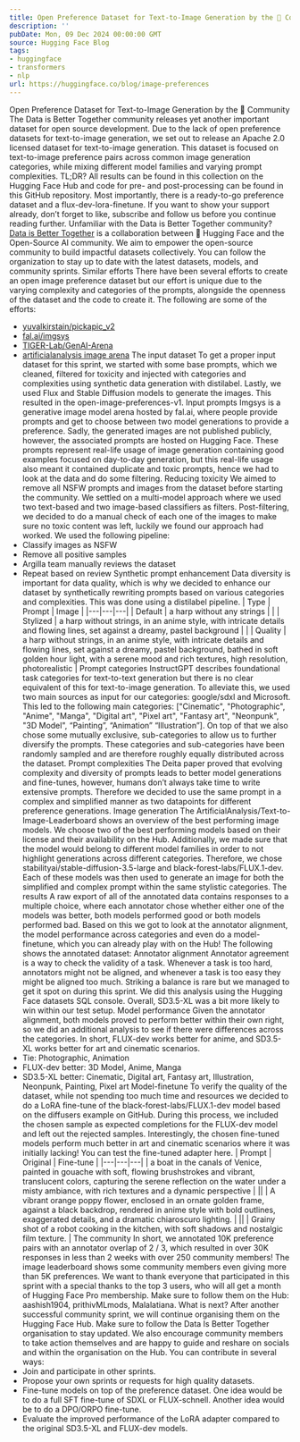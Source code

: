```yaml
---
title: Open Preference Dataset for Text-to-Image Generation by the 🤗 Community
description: ''
pubDate: Mon, 09 Dec 2024 00:00:00 GMT
source: Hugging Face Blog
tags:
- huggingface
- transformers
- nlp
url: https://huggingface.co/blog/image-preferences
---
```


Open Preference Dataset for Text-to-Image Generation by the 🤗 Community
The Data is Better Together community releases yet another important dataset for open source development. Due to the lack of open preference datasets for text-to-image generation, we set out to release an Apache 2.0 licensed dataset for text-to-image generation. This dataset is focused on text-to-image preference pairs across common image generation categories, while mixing different model families and varying prompt complexities.
TL;DR? All results can be found in this collection on the Hugging Face Hub and code for pre- and post-processing can be found in this GitHub repository. Most importantly, there is a ready-to-go preference dataset and a flux-dev-lora-finetune. If you want to show your support already, don’t forget to like, subscribe and follow us before you continue reading further.
Unfamiliar with the Data is Better Together community?
[Data is Better Together](https://huggingface.co/data-is-better-together) is a collaboration between 🤗 Hugging Face and the Open-Source AI community. We aim to empower the open-source community to build impactful datasets collectively. You can follow the organization to stay up to date with the latest datasets, models, and community sprints.
Similar efforts
There have been several efforts to create an open image preference dataset but our effort is unique due to the varying complexity and categories of the prompts, alongside the openness of the dataset and the code to create it. The following are some of the efforts:
- [yuvalkirstain/pickapic_v2](https://huggingface.co/datasets/yuvalkirstain/pickapic_v2)
- [fal.ai/imgsys](https://imgsys.org/)
- [TIGER-Lab/GenAI-Arena](https://huggingface.co/spaces/TIGER-Lab/GenAI-Arena)
- [artificialanalysis image arena](https://artificialanalysis.ai/text-to-image/arena)
The input dataset
To get a proper input dataset for this sprint, we started with some base prompts, which we cleaned, filtered for toxicity and injected with categories and complexities using synthetic data generation with distilabel. Lastly, we used Flux and Stable Diffusion models to generate the images. This resulted in the open-image-preferences-v1.
Input prompts
Imgsys is a generative image model arena hosted by fal.ai, where people provide prompts and get to choose between two model generations to provide a preference. Sadly, the generated images are not published publicly, however, the associated prompts are hosted on Hugging Face. These prompts represent real-life usage of image generation containing good examples focused on day-to-day generation, but this real-life usage also meant it contained duplicate and toxic prompts, hence we had to look at the data and do some filtering.
Reducing toxicity
We aimed to remove all NSFW prompts and images from the dataset before starting the community. We settled on a multi-model approach where we used two text-based and two image-based classifiers as filters. Post-filtering, we decided to do a manual check of each one of the images to make sure no toxic content was left, luckily we found our approach had worked.
We used the following pipeline:
- Classify images as NSFW
- Remove all positive samples
- Argilla team manually reviews the dataset
- Repeat based on review
Synthetic prompt enhancement
Data diversity is important for data quality, which is why we decided to enhance our dataset by synthetically rewriting prompts based on various categories and complexities. This was done using a distilabel pipeline.
| Type | Prompt | Image |
|---|---|---|
| Default | a harp without any strings | |
| Stylized | a harp without strings, in an anime style, with intricate details and flowing lines, set against a dreamy, pastel background | |
| Quality | a harp without strings, in an anime style, with intricate details and flowing lines, set against a dreamy, pastel background, bathed in soft golden hour light, with a serene mood and rich textures, high resolution, photorealistic |
Prompt categories
InstructGPT describes foundational task categories for text-to-text generation but there is no clear equivalent of this for text-to-image generation. To alleviate this, we used two main sources as input for our categories: google/sdxl and Microsoft. This led to the following main categories: ["Cinematic", "Photographic", "Anime", "Manga", "Digital art", "Pixel art", "Fantasy art", "Neonpunk", "3D Model", “Painting”, “Animation” “Illustration”]. On top of that we also chose some mutually exclusive, sub-categories to allow us to further diversify the prompts. These categories and sub-categories have been randomly sampled and are therefore roughly equally distributed across the dataset.
Prompt complexities
The Deita paper proved that evolving complexity and diversity of prompts leads to better model generations and fine-tunes, however, humans don’t always take time to write extensive prompts. Therefore we decided to use the same prompt in a complex and simplified manner as two datapoints for different preference generations.
Image generation
The ArtificialAnalysis/Text-to-Image-Leaderboard shows an overview of the best performing image models. We choose two of the best performing models based on their license and their availability on the Hub. Additionally, we made sure that the model would belong to different model families in order to not highlight generations across different categories. Therefore, we chose stabilityai/stable-diffusion-3.5-large and black-forest-labs/FLUX.1-dev. Each of these models was then used to generate an image for both the simplified and complex prompt within the same stylistic categories.
The results
A raw export of all of the annotated data contains responses to a multiple choice, where each annotator chose whether either one of the models was better, both models performed good or both models performed bad. Based on this we got to look at the annotator alignment, the model performance across categories and even do a model-finetune, which you can already play with on the Hub! The following shows the annotated dataset:
Annotator alignment
Annotator agreement is a way to check the validity of a task. Whenever a task is too hard, annotators might not be aligned, and whenever a task is too easy they might be aligned too much. Striking a balance is rare but we managed to get it spot on during this sprint. We did this analysis using the Hugging Face datasets SQL console. Overall, SD3.5-XL was a bit more likely to win within our test setup.
Model performance
Given the annotator alignment, both models proved to perform better within their own right, so we did an additional analysis to see if there were differences across the categories. In short, FLUX-dev works better for anime, and SD3.5-XL works better for art and cinematic scenarios.
- Tie: Photographic, Animation
- FLUX-dev better: 3D Model, Anime, Manga
- SD3.5-XL better: Cinematic, Digital art, Fantasy art, Illustration, Neonpunk, Painting, Pixel art
Model-finetune
To verify the quality of the dataset, while not spending too much time and resources we decided to do a LoRA fine-tune of the black-forest-labs/FLUX.1-dev model based on the diffusers example on GitHub. During this process, we included the chosen sample as expected completions for the FLUX-dev model and left out the rejected samples. Interestingly, the chosen fine-tuned models perform much better in art and cinematic scenarios where it was initially lacking! You can test the fine-tuned adapter here.
| Prompt | Original | Fine-tune |
|---|---|---|
| a boat in the canals of Venice, painted in gouache with soft, flowing brushstrokes and vibrant, translucent colors, capturing the serene reflection on the water under a misty ambiance, with rich textures and a dynamic perspective | ||
| A vibrant orange poppy flower, enclosed in an ornate golden frame, against a black backdrop, rendered in anime style with bold outlines, exaggerated details, and a dramatic chiaroscuro lighting. | ||
| Grainy shot of a robot cooking in the kitchen, with soft shadows and nostalgic film texture. |
The community
In short, we annotated 10K preference pairs with an annotator overlap of 2 / 3, which resulted in over 30K responses in less than 2 weeks with over 250 community members! The image leaderboard shows some community members even giving more than 5K preferences. We want to thank everyone that participated in this sprint with a special thanks to the top 3 users, who will all get a month of Hugging Face Pro membership. Make sure to follow them on the Hub: aashish1904, prithivMLmods, Malalatiana.
What is next?
After another successful community sprint, we will continue organising them on the Hugging Face Hub. Make sure to follow the Data Is Better Together organisation to stay updated. We also encourage community members to take action themselves and are happy to guide and reshare on socials and within the organisation on the Hub. You can contribute in several ways:
- Join and participate in other sprints.
- Propose your own sprints or requests for high quality datasets.
- Fine-tune models on top of the preference dataset. One idea would be to do a full SFT fine-tune of SDXL or FLUX-schnell. Another idea would be to do a DPO/ORPO fine-tune.
- Evaluate the improved performance of the LoRA adapter compared to the original SD3.5-XL and FLUX-dev models.